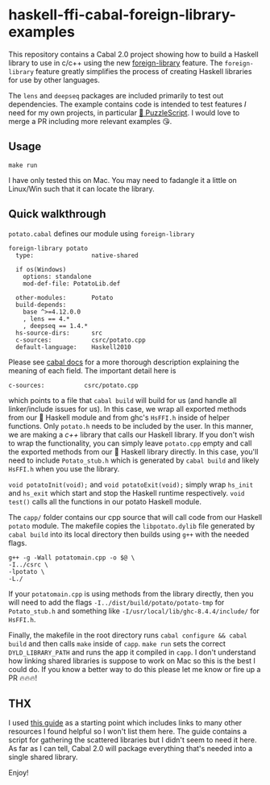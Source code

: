 # haskell-ffi-cabal-foreign-library-examples

This repository contains a Cabal 2.0 project showing how to build a Haskell library to use in c/c++ using the new [foreign-library](https://cabal.readthedocs.io/en/latest/developing-packages.html#foreign-libraries) feature. The `foreign-library` feature greatly simplifies the process of creating Haskell libraries for use by other languages.

The `lens` and `deepseq` packages are included primarily to test out dependencies. The example contains code is intended to test features _I_ need for my own projects, in particular [🥔 PuzzleScript](https://github.com/pdlla/PotatoPuzzleScript). I would love to merge a PR including more relevant examples 😘.

## Usage

`make run`

I have only tested this on Mac. You may need to fadangle it a little on Linux/Win such that it can locate the library.

## Quick walkthrough

`potato.cabal` defines our module using `foreign-library`

```
foreign-library potato
  type:                native-shared

  if os(Windows)
    options: standalone
    mod-def-file: PotatoLib.def

  other-modules:       Potato
  build-depends:
    base ^>=4.12.0.0
    , lens == 4.*
    , deepseq == 1.4.*
  hs-source-dirs:      src
  c-sources:           csrc/potato.cpp
  default-language:    Haskell2010
```

Please see [cabal docs](https://cabal.readthedocs.io/en/latest/developing-packages.html#foreign-libraries) for a more thorough description explaining the meaning of each field. The important detail here is

```
c-sources:           csrc/potato.cpp
```

which points to a file that `cabal build` will build for us (and handle all linker/include issues for us). In this case, we wrap all exported methods from our 🥔 Haskell module and from ghc's `HsFFI.h` inside of helper functions. Only `potato.h` needs to be included by the user. In this manner, we are making a *c++* library that calls our Haskell library. If you don't wish to wrap the functionality, you can simply leave `potato.cpp` empty and call the exported methods from our 🥔 Haskell library directly. In this case, you'll need to include `Potato_stub.h` which is generated by `cabal build` and likely `HsFFI.h` when you use the library.

`void potatoInit(void);` and `void potatoExit(void);` simply wrap `hs_init` and `hs_exit` which start and stop the Haskell runtime respectively. `void test()` calls all the functions in our potato Haskell module.

The `capp/` folder contains our cpp source that will call code from our Haskell `potato` module. The makefile copies the `libpotato.dylib` file generated by `cabal build` into its local directory then builds using `g++` with the needed flags.

```
g++ -g -Wall potatomain.cpp -o $@ \
-I../csrc \
-lpotato \
-L./
```

If your `potatomain.cpp` is using methods from the library directly, then you will need to add the flags `-I../dist/build/potato/potato-tmp` for `Potato_stub.h` and something like `-I/usr/local/lib/ghc-8.4.4/include/` for `HsFFI.h`.

Finally, the makefile in the root directory runs `cabal configure && cabal build` and then calls `make` inside of `capp`. `make run` sets the correct `DYLD_LIBRARY_PATH` and runs the app it compiled in `capp`. I don't understand how linking shared libraries is suppose to work on Mac so this is the best I could do. If you know a better way to do this please let me know or fire up a PR 🔥🔥🔥!

## THX

I used [this guide](https://ro-che.info/articles/2017-07-26-haskell-library-in-c-project) as a starting point which includes links to many other resources I found helpful so I won't list them here. The guide contains a script for gathering the scattered libraries but I didn't seem to need it here. As far as I can tell, Cabal 2.0 will package everything that's needed into a single shared library.

Enjoy!
